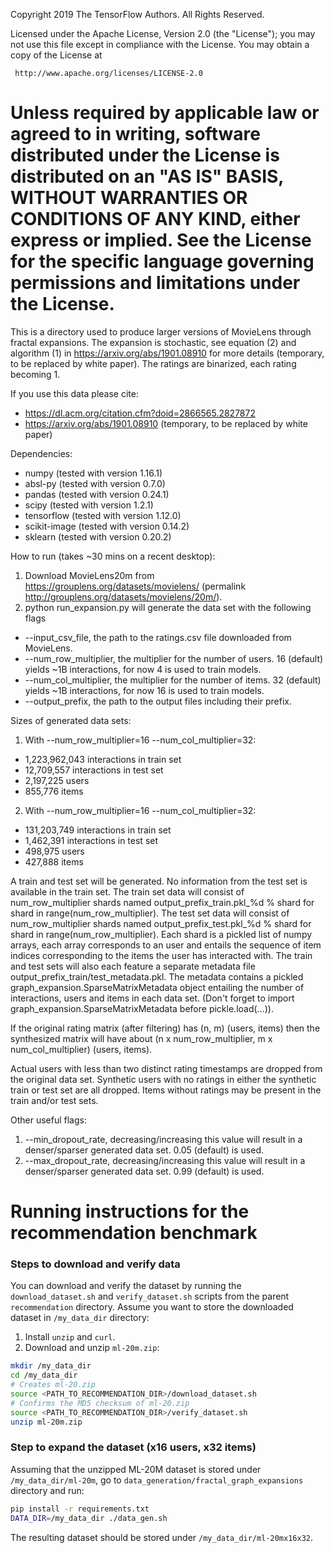 Copyright 2019 The TensorFlow Authors. All Rights Reserved.

Licensed under the Apache License, Version 2.0 (the "License");
you may not use this file except in compliance with the License.
You may obtain a copy of the License at

     http://www.apache.org/licenses/LICENSE-2.0

Unless required by applicable law or agreed to in writing, software
distributed under the License is distributed on an "AS IS" BASIS,
WITHOUT WARRANTIES OR CONDITIONS OF ANY KIND, either express or implied.
See the License for the specific language governing permissions and
limitations under the License.
==============================================================================

This is a directory used to produce larger versions of MovieLens through
  fractal expansions. The expansion is stochastic, see equation (2) and
  algorithm (1) in https://arxiv.org/abs/1901.08910 for more details
  (temporary, to be replaced by white paper). The ratings are binarized,
  each rating becoming 1.

If you use this data please cite:
  * https://dl.acm.org/citation.cfm?doid=2866565.2827872
  * https://arxiv.org/abs/1901.08910 (temporary, to be replaced by white paper)

Dependencies:
  * numpy (tested with version 1.16.1)
  * absl-py (tested with version 0.7.0)
  * pandas (tested with version 0.24.1)
  * scipy (tested with version 1.2.1)
  * tensorflow (tested with version 1.12.0)
  * scikit-image (tested with version 0.14.2)
  * sklearn (tested with version 0.20.2)

How to run (takes ~30 mins on a recent desktop):
  1) Download MovieLens20m from https://grouplens.org/datasets/movielens/
  (permalink http://grouplens.org/datasets/movielens/20m/).
  2) python run_expansion.py will generate the data set with the following flags
  * --input_csv_file, the path to the ratings.csv file downloaded
    from MovieLens.
  * --num_row_multiplier, the multiplier for the number of users.
    16 (default) yields ~1B interactions, for now 4 is used to train models.
  * --num_col_multiplier, the multiplier for the number of items.
    32 (default) yields ~1B interactions, for now 16 is used to train models.
  * --output_prefix, the path to the output files including their prefix.

Sizes of generated data sets:
  1) With --num_row_multiplier=16 --num_col_multiplier=32:
  * 1,223,962,043 interactions in train set
  * 12,709,557 interactions in test set
  * 2,197,225 users
  * 855,776 items
  2) With --num_row_multiplier=16 --num_col_multiplier=32:
  * 131,203,749 interactions in train set
  * 1,462,391 interactions in test set
  * 498,975 users
  * 427,888 items

A train and test set will be generated. No information from the test set is
  available in the train set.
The train set data will consist of num_row_multiplier shards named
  output_prefix_train.pkl_%d % shard for shard in range(num_row_multiplier).
The test set data will consist of num_row_multiplier shards named
  output_prefix_test.pkl_%d % shard for shard in range(num_row_multiplier).
Each shard is a pickled list of numpy arrays, each array corresponds to an user
  and entails the sequence of item indices corresponding to the items the user
  has interacted with.
The train and test sets will also each feature a separate metadata file
  output_prefix_train/test_metadata.pkl. The metadata contains a pickled
  graph_expansion.SparseMatrixMetadata object entailing the number of
  interactions, users and items in each data set. (Don't forget to import
  graph_expansion.SparseMatrixMetadata before pickle.load(...)).

If the original rating matrix (after filtering) has (n, m) (users, items) then
  the synthesized matrix will have about
  (n x num_row_multiplier, m x num_col_multiplier) (users, items).

Actual users with less than two distinct rating timestamps are dropped from
  the original data set. Synthetic users with no ratings in either the synthetic
  train or test set are all dropped. Items without ratings may be present in
  the train and/or test sets.

Other useful flags:
  1) --min_dropout_rate, decreasing/increasing this value will result in
    a denser/sparser generated data set. 0.05 (default) is used.
  2) --max_dropout_rate, decreasing/increasing this value will result in
    a denser/sparser generated data set. 0.99 (default) is used.

# Running instructions for the recommendation benchmark

### Steps to download and verify data

You can download and verify the dataset by running the `download_dataset.sh` and `verify_dataset.sh` scripts from the parent `recommendation` directory.
Assume you want to store the downloaded dataset in `/my_data_dir` directory:

1. Install `unzip` and `curl`.
2. Download and unzip `ml-20m.zip`:
```bash
mkdir /my_data_dir
cd /my_data_dir
# Creates ml-20.zip
source <PATH_TO_RECOMMENDATION_DIR>/download_dataset.sh
# Confirms the MD5 checksum of ml-20.zip
source <PATH_TO_RECOMMENDATION_DIR>/verify_dataset.sh
unzip ml-20m.zip
```

### Step to expand the dataset (x16 users, x32 items)

Assuming that the unzipped ML-20M dataset is stored under `/my_data_dir/ml-20m`, 
go to `data_generation/fractal_graph_expansions` directory and run:

```bash
pip install -r requirements.txt
DATA_DIR=/my_data_dir ./data_gen.sh
```

The resulting dataset should be stored under `/my_data_dir/ml-20mx16x32`.
